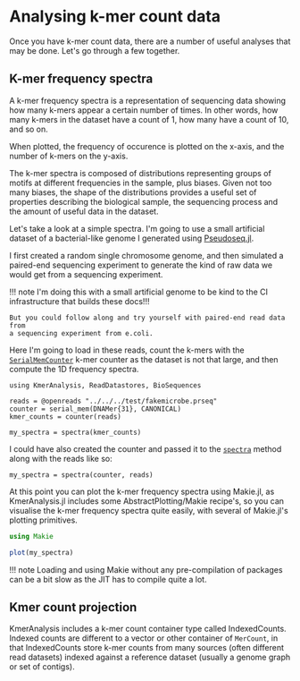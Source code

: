 # Analysing k-mer count data

Once you have k-mer count data, there are a number of useful analyses that may
be done. Let's go through a few together.

## K-mer frequency spectra

A k-mer frequency spectra is a representation of sequencing data showing how many
k-mers appear a certain number of times.
In other words, how many k-mers in the dataset have a count of 1, how many have a
count of 10, and so on.

When plotted, the frequency of occurence is plotted on the x-axis, and the
number of k-mers on the y-axis.

The k-mer spectra is composed of distributions representing groups of motifs at
different frequencies in the sample, plus biases.
Given not too many biases, the shape of the distributions provides a useful set
of properties describing the biological sample, the sequencing process and the
amount of useful data in the dataset.

Let's take a look at a simple spectra. I'm going to use a small artificial
dataset of a bacterial-like genome I generated using
[Pseudoseq.jl](https://bioinfologics.github.io/Pseudoseq.jl/stable/).

I first created a random single chromosome genome, and then simulated a
paired-end sequencing experiment to generate the kind of raw data we would get
from a sequencing experiment.

!!! note
    I'm doing this with a small artificial genome to be kind to the CI
    infrastructure that builds these docs!!!
    
    But you could follow along and try yourself with paired-end read data from
    a sequencing experiment from e.coli.

Here I'm going to load in these reads, count the k-mers with the [`SerialMemCounter`](@ref)
k-mer counter as the dataset is not that large, and then compute the 1D frequency
spectra.

```@repl onedspectra
using KmerAnalysis, ReadDatastores, BioSequences

reads = @openreads "../../../test/fakemicrobe.prseq"
counter = serial_mem(DNAMer{31}, CANONICAL)
kmer_counts = counter(reads) 

my_spectra = spectra(kmer_counts)
```

I could have also created the counter and passed it to the [`spectra`](@ref)
method along with the reads like so:

```@repl onedspectra
my_spectra = spectra(counter, reads)
```

At this point you can plot the k-mer frequency spectra using Makie.jl, as
KmerAnalysis.jl includes some AbstractPlotting/Makie recipe's, so you can
visualise the k-mer frequency spectra quite easily, with several of Makie.jl's
plotting primitives.

```julia
using Makie

plot(my_spectra)
```

!!! note
    Loading and using Makie without any pre-compilation of packages can be a bit
    slow as the JIT has to compile quite a lot.

## Kmer count projection

KmerAnalysis includes a k-mer count container type called IndexedCounts.
Indexed counts are different to a vector or other container of `MerCount`, in
that IndexedCounts store k-mer counts from many sources (often different read
datasets) indexed against a reference dataset (usually a genome graph or set of
contigs).